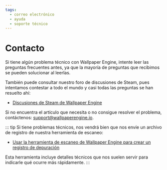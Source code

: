 ```yaml
---
tags:
  - correo electrónico
  - ayuda
  - soporte técnico
---
```


# Contacto

Si tiene algún problema técnico con Wallpaper Engine, intente leer las preguntas frecuentes antes, ya que la mayoría de preguntas que recibimos se pueden solucionar al leerlas.

También puede consultar nuestro foro de discusiones de Steam, pues intentamos contestar a todo el mundo y casi todas las preguntas se han resuelto ahí:

* [Discusiones de Steam de Wallpaper Engine](https://steamcommunity.com/app/431960/discussions/)

Si no encuentra el artículo que necesita o no consigue resolver el problema, contáctenos: [support@wallpaperengine.io](mailto:support@wallpaperengine.io?subject=Support%20Request).

::: tip Si tiene problemas técnicos, nos vendrá bien que nos envíe un archivo de registro de nuestra herramienta de escaneo:

* [Usar la herramienta de escaneo de Wallpaper Engine para crear un registro de depuración](debug/scantool)

Esta herramienta incluye detalles técnicos que nos suelen servir para indicarle qué ocurre más rápidamente. :::